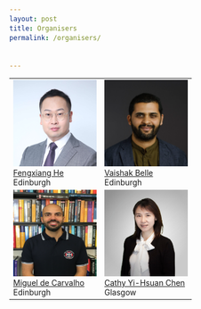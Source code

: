 ```yaml
---
layout: post
title: Organisers
permalink: /organisers/


---
```

<table>
  <tr>
    <td> 
      <img src="https://github.com/ed-nesy/ed-nesy.github.io/blob/main/images/Fengxiang_He.jpg?raw=true"  alt="1" width = 150px height = 155px ><br />
      <a href="https://fengxianghe.github.io/">Fengxiang He</a><br />
      Edinburgh
    </td>
    <td> 
      <img src="https://github.com/ed-nesy/ed-nesy.github.io/blob/main/images/Vaishak_Belle.png?raw=true"  alt="1" width = 150px height = 155px ><br />
      <a href="https://www.vaishakbelle.org/">Vaishak Belle</a><br />
      Edinburgh
    </td>
  </tr>
  <tr>
    <td> 
      <img src="https://github.com/ed-nesy/ed-nesy.github.io/blob/main/images/Miguel_Carvalho.jpg?raw=true"  alt="1" width = 150px height = 155px ><br />
      <a href="https://www.maths.ed.ac.uk/~mdecarv/">Miguel de Carvalho</a><br />
      Edinburgh
    </td>
    <td> 
      <img src="https://github.com/ed-nesy/ed-nesy.github.io/blob/main/images/Cathy_Chen.png?raw=true"  alt="1" width = 150px height = 155px ><br />
      <a href="https://sites.google.com/view/cathyychen">Cathy Yi-Hsuan Chen</a><br />
      Glasgow
    </td>
  </tr>

</table>
